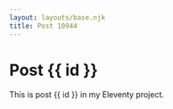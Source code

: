 ```yaml
---
layout: layouts/base.njk
title: Post 10944
---
```


# Post {{ id }}

This is post {{ id }} in my Eleventy project.
